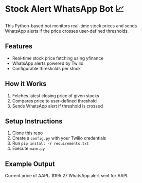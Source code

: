 # Stock Alert WhatsApp Bot 📈

This Python-based bot monitors real-time stock prices and sends WhatsApp alerts if the price crosses user-defined thresholds.

## Features
- Real-time stock price fetching using yfinance
- WhatsApp alerts powered by Twilio
- Configurable thresholds per stock

## How it Works
1. Fetches latest closing price of given stocks
2. Compares price to user-defined threshold
3. Sends WhatsApp alert if threshold is crossed

## Setup Instructions
1. Clone this repo
2. Create a `config.py` with your Twilio credentials
3. Run `pip install -r requirements.txt`
4. Execute `main.py`

## Example Output
Current price of AAPL: $195.27
WhatsApp alert sent for AAPL
